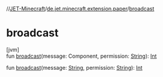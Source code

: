 //[JET-Minecraft](../../index.md)/[de.jet.minecraft.extension.paper](index.md)/[broadcast](broadcast.md)

# broadcast

[jvm]\
fun [broadcast](broadcast.md)(message: Component, permission: [String](https://kotlinlang.org/api/latest/jvm/stdlib/kotlin/-string/index.html)): [Int](https://kotlinlang.org/api/latest/jvm/stdlib/kotlin/-int/index.html)

fun [broadcast](broadcast.md)(message: [String](https://kotlinlang.org/api/latest/jvm/stdlib/kotlin/-string/index.html), permission: [String](https://kotlinlang.org/api/latest/jvm/stdlib/kotlin/-string/index.html)): [Int](https://kotlinlang.org/api/latest/jvm/stdlib/kotlin/-int/index.html)
